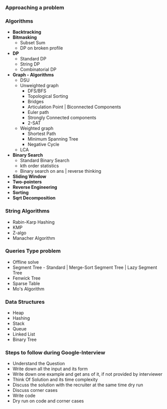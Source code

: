 ### Approaching a problem 


### Algorithms

* **Backtracking**
* **Bitmasking**
  * Subset Sum 
  * DP on broken profile
* **DP**
  * Standard DP
  * String DP
  * Combinatorial DP
* **Graph - Algorithms**
  * DSU 
  * Unweighted graph
    * DFS/BFS
    * Topological Sorting 
    * Bridges
    * Articulation Point | Biconnected Components
    * Euler path
    * Strongly Connected components
    * 2-SAT
  * Weighted graph
    * Shortest Path
    * Minimum Spanning Tree
    * Negative Cycle
  * LCA
* **Binary Search**
  * Standard Binary Search
  * kth order statistics
  * Binary search on ans | reverse thinking
* **Sliding Window**
* **Two-pointers**
* **Reverse Engineering**
* **Sorting**
* **Sqrt Decomposition**


### String Algorithms
* Rabin-Karp Hashing
* KMP
* Z-algo
* Manacher Algorithm

### Queries Type problem
* Offline solve
* Segment Tree - Standard | Merge-Sort Segment Tree | Lazy Segment Tree
* Fenwick Tree
* Sparse Table
* Mo's Algorithm

### Data Structures
* Heap
* Hashing
* Stack
* Queue
* Linked List
* Binary Tree


### Steps to follow during Google-Interview

* Understand the Question
* Write down all the input and its form
* Write down one example and get ans of it, if not provided by interviewer
* Think Of Solution and its time complexity
* Discuss the solution with the recruiter at the same time dry run
* Discuss corner cases
* Write code
* Dry run on code and corner cases
